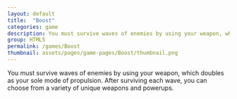 ```yaml
---
layout: default
title:  "Boost"
categories: game
description: You must survive waves of enemies by using your weapon, which doubles as your sole mode of propulsion. After surviving each wave, you can choose from a variety of unique weapons and powerups.
group: HTML5
permalink: /games/Boost
thumbnail: assets/pages/game-pages/Boost/thumbnail.png
---
```


You must survive waves of enemies by using your weapon, which doubles as your sole mode of propulsion. After surviving each wave, you can choose from a variety of unique weapons and powerups.